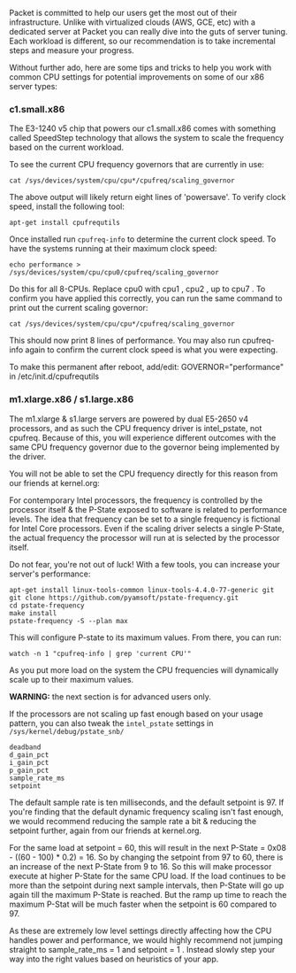 <!-- <meta>
{
    "title": "CPU Tuning",
    "description": "You can really dive into the guts of server tuning. Each workload is different, so our recommendation is to take incremental steps and measure your progress.",
    "tag": ["CPU", "Tuning", "Processor", "Performance"],
    "seo-title": "Introduction to CPU Tuning - Packet Technical Guides",
    "seo-description": "Tips for fine tuning the CPU to improve performance",
    "og-title": "Tuning & Optimizing your CPU.",
    "og-description": "Explore some best practices to help you work with common CPU settings for potential hardware improvements."
}
</meta> -->


Packet is committed to help our users get the most out of their infrastructure.  Unlike with virtualized clouds (AWS, GCE, etc) with a dedicated server at Packet you can really dive into the guts of server tuning. Each workload is different, so our recommendation is to take incremental steps and measure your progress.

Without further ado, here are some tips and tricks to help you work with common CPU settings for potential improvements on some of our x86 server types:

### c1.small.x86

The E3-1240 v5 chip that powers our c1.small.x86 comes with something called SpeedStep technology that allows the system to scale the frequency based on the current workload.

To see the current CPU frequency governors that are currently in use:
```
cat /sys/devices/system/cpu/cpu*/cpufreq/scaling_governor
```
The above output will likely return eight lines of 'powersave'. To verify clock speed, install the following tool:
```
apt-get install cpufrequtils
```
Once installed run `cpufreq-info` to determine the current clock speed. To have the systems running at their maximum clock speed:
```
echo performance > /sys/devices/system/cpu/cpu0/cpufreq/scaling_governor
```
Do this for all 8-CPUs. Replace cpu0  with cpu1 , cpu2 , up to  cpu7 . To confirm you have applied this correctly, you can run the same command to print out the current scaling governor:
```
cat /sys/devices/system/cpu/cpu*/cpufreq/scaling_governor
```
This should now print 8 lines of performance. You may also run cpufreq-info again to confirm the current clock speed is what you were expecting.

To make this permanent after reboot, add/edit: GOVERNOR="performance" in /etc/init.d/cpufrequtils

### m1.xlarge.x86 / s1.large.x86

The m1.xlarge & s1.large servers are powered by dual E5-2650 v4 processors, and as such the CPU frequency driver is intel_pstate, not cpufreq. Because of this, you will experience different outcomes with the same CPU frequency governor due to the governor being implemented by the driver.

You will not be able to set the CPU frequency directly for this reason from our friends at kernel.org:

For contemporary Intel processors, the frequency is controlled by the processor itself & the P-State exposed to software is related to performance levels. The idea that frequency can be set to a single frequency is fictional for Intel Core processors. Even if the scaling driver selects a single P-State, the actual frequency the processor will run at is selected by the processor itself.

Do not fear, you're not out of luck! With a few tools, you can increase your server's performance:
```
apt-get install linux-tools-common linux-tools-4.4.0-77-generic git
git clone https://github.com/pyamsoft/pstate-frequency.git
cd pstate-frequency
make install
pstate-frequency -S --plan max
```
This will configure P-state to its maximum values. From there, you can run:
```
watch -n 1 "cpufreq-info | grep 'current CPU'"
```
As you put more load on the system the CPU frequencies will dynamically scale up to their maximum values.

**WARNING:** the next section is for advanced users only.

If the processors are not scaling up fast enough based on your usage pattern, you can also tweak the `intel_pstate`  settings in `/sys/kernel/debug/pstate_snb/`
```
deadband
d_gain_pct
i_gain_pct
p_gain_pct
sample_rate_ms
setpoint
```
The default sample rate is ten milliseconds, and the default setpoint is 97. If you're finding that the default dynamic frequency scaling isn't fast enough, we would recommend reducing the sample rate a bit & reducing the setpoint further, again from our friends at kernel.org.

For the same load at setpoint = 60, this will result in the next P-State = 0x08 - ((60 - 100) * 0.2) = 16. So by changing the setpoint from 97 to 60, there is an increase of the next P-State from 9 to 16. So this will make processor execute at higher P-State for the same CPU load. If the load continues to be more than the setpoint during next sample intervals, then P-State will go up again till the maximum P-State is reached. But the ramp up time to reach the maximum P-Stat will be much faster when the setpoint is 60 compared to 97.

As these are extremely low level settings directly affecting how the CPU handles power and performance, we would highly recommend not jumping straight to sample_rate_ms = 1  and setpoint = 1 . Instead slowly step your way into the right values based on heuristics of your app.
